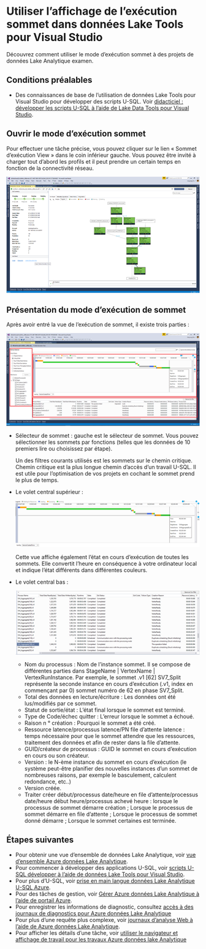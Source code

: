 <properties 
   pageTitle="Utiliser l’affichage de l’exécution sommet dans données Lake Tools pour Visual Studio | Microsoft Azure" 
   description="Découvrez comment utiliser le mode d’exécution sommet à des projets de données Lake Analytique examen." 
   services="data-lake-analytics" 
   documentationCenter="" 
   authors="mumian" 
   manager="jhubbard" 
   editor="cgronlun"/>
 
<tags
   ms.service="data-lake-analytics"
   ms.devlang="na"
   ms.topic="article"
   ms.tgt_pltfrm="na"
   ms.workload="big-data" 
   ms.date="10/13/2016"
   ms.author="jgao"/>

# <a name="use-the-vertex-execution-view-in-data-lake-tools-for-visual-studio"></a>Utiliser l’affichage de l’exécution sommet dans données Lake Tools pour Visual Studio

Découvrez comment utiliser le mode d’exécution sommet à des projets de données Lake Analytique examen.

## <a name="prerequisites"></a>Conditions préalables

- Des connaissances de base de l’utilisation de données Lake Tools pour Visual Studio pour développer des scripts U-SQL.  Voir [didacticiel : développer les scripts U-SQL à l’aide de Lake Data Tools pour Visual Studio](data-lake-analytics-data-lake-tools-get-started.md).

## <a name="open-the-vertex-execution-view"></a>Ouvrir le mode d’exécution sommet

Pour effectuer une tâche précise, vous pouvez cliquer sur le lien « Sommet d’exécution View » dans le coin inférieur gauche. Vous pouvez être invité à charger tout d’abord les profils et il peut prendre un certain temps en fonction de la connectivité réseau.

![Vue de l’exécution de sommet des outils de données Lake Analytique](./media/data-lake-analytics-data-lake-tools-use-vertex-execution-view/data-lake-tools-open-vertex-execution-view.png)

## <a name="understand-vertex-execution-view"></a>Présentation du mode d’exécution de sommet

Après avoir entré la vue de l’exécution de sommet, il existe trois parties :

![Vue de l’exécution de sommet des outils de données Lake Analytique](./media/data-lake-analytics-data-lake-tools-use-vertex-execution-view/data-lake-tools-vertex-execution-view.png)

- Sélecteur de sommet : gauche est le sélecteur de sommet.  Vous pouvez sélectionner les sommets par fonctions (telles que les données de 10 premiers lire ou choisissez par étape).

    Un des filtres courants utilisés est les sommets sur le chemin critique. Chemin critique est la plus longue chemin d’accès d’un travail U-SQL. Il est utile pour l’optimisation de vos projets en cochant le sommet prend le plus de temps.

- Le volet central supérieur :

    ![Vue de l’exécution de sommet des outils de données Lake Analytique](./media/data-lake-analytics-data-lake-tools-use-vertex-execution-view/data-lake-tools-vertex-execution-view-pane2.png)

    Cette vue affiche également l’état en cours d’exécution de toutes les sommets. Elle convertit l’heure en conséquence à votre ordinateur local et indique l’état différents dans différentes couleurs.

- Le volet central bas :

    ![Vue de l’exécution de sommet des outils de données Lake Analytique](./media/data-lake-analytics-data-lake-tools-use-vertex-execution-view/data-lake-tools-vertex-execution-view-pane3.png)

    - Nom du processus : Nom de l’instance sommet. Il se compose de différentes parties dans StageName | VertexName | VertexRunInstance. Par exemple, le sommet .v1 [62] SV7_Split représente la seconde instance en cours d’exécution (.v1, index en commençant par 0) sommet numéro de 62 en phase SV7_Split.
    - Total des données en lecture/écriture : Les données ont été lus/modifiés par ce sommet.
    - Statut de sortie/état : L’état final lorsque le sommet est terminé.
    - Type de Code/échec quitter : L’erreur lorsque le sommet a échoué.
    - Raison n ° création : Pourquoi le sommet a été créé.
    - Ressource latence/processus latence/PN file d’attente latence : temps nécessaire pour que le sommet attendre que les ressources, traitement des données et afin de rester dans la file d’attente.
    - GUID/créateur de processus : GUID le sommet en cours d’exécution en cours ou son créateur.
    - Version : le N-ème instance du sommet en cours d’exécution (le système peut-être planifier des nouvelles instances d’un sommet de nombreuses raisons, par exemple le basculement, calculent redondance, etc..)
    - Version créée.
    - Traiter créer début/processus date/heure en file d’attente/processus date/heure début heure/processus achevé heure : lorsque le processus de sommet démarre création ; Lorsque le processus de sommet démarre en file d’attente ; Lorsque le processus de sommet donné démarre ; Lorsque le sommet certaines est terminée.

## <a name="next-steps"></a>Étapes suivantes

- Pour obtenir une vue d’ensemble de données Lake Analytique, voir [vue d’ensemble Azure données Lake Analytique](data-lake-analytics-overview.md).
- Pour commencer à développer des applications U-SQL, voir [scripts U-SQL développer à l’aide de données Lake Tools pour Visual Studio](data-lake-analytics-data-lake-tools-get-started.md).
- Pour plus d’U-SQL, voir [prise en main langue données Lake Analytique U-SQL Azure](data-lake-analytics-u-sql-get-started.md).
- Pour des tâches de gestion, voir [Gérer Azure données Lake Analytique à l’aide de portail Azure](data-lake-analytics-manage-use-portal.md).
- Pour enregistrer les informations de diagnostic, consultez [accès à des journaux de diagnostics pour Azure données Lake Analytique](data-lake-analytics-diagnostic-logs.md)
- Pour plus d’une requête plus complexe, voir [journaux d’analyse Web à l’aide de Azure données Lake Analytique](data-lake-analytics-analyze-weblogs.md).
- Pour afficher les détails d’une tâche, voir [utiliser le navigateur et affichage de travail pour les travaux Azure données lake Analytique](data-lake-analytics-data-lake-tools-view-jobs.md)